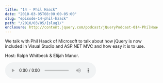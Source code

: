 ```yaml
---
title: "14 - Phil Haack"
date: "2010-03-05T08:00:00-05:00"
slug: "episode-14-phil-haack"
path: "/2010/03/05/{slug}/"
enclosure: http://content.jquery.com/podcast/jQueryPodcast-014-PhilHaack.mp3
---
```

We talk with Phil Haack of Microsoft to talk about how jQuery is now included in Visual Studio and ASP.NET MVC and how easy it is to use.

Host: Ralph Whitbeck &amp; Elijah Manor.

<audio src="http://content.jquery.com/podcast/jQueryPodcast-014-PhilHaack.mp3" controls=""></audio>

